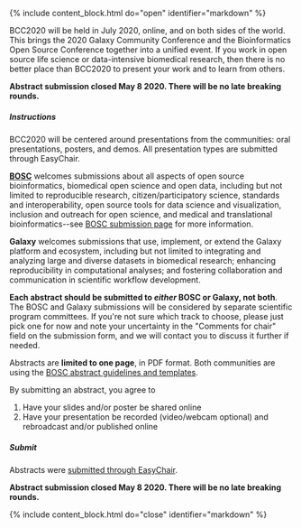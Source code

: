 <a name="submit-an-abstract"></a>
<!--Important for markdown to render! Also make sure the page has a .md extension-->
{% include content_block.html do="open" identifier="markdown" %} <div markdown="1">

BCC2020 will be held in July 2020, online, and on both sides of the world. This brings the 2020 Galaxy Community Conference and the Bioinformatics Open Source Conference together into a unified event. If you work in open source life science or data-intensive biomedical research, then there is no better place than BCC2020 to present your work and to learn from others.

**Abstract submission closed May 8 2020. There will be no late breaking rounds.**


##### Instructions

BCC2020 will be centered around presentations from the communities: oral presentations, posters, and demos. All presentation types are submitted through EasyChair.

**[BOSC](https://www.open-bio.org/events/bosc/)** welcomes submissions about all aspects of open source bioinformatics, biomedical open science and open data, including but not limited to reproducible research, citizen/participatory science, standards and interoperability, open source tools for data science and visualization, inclusion and outreach for open science, and medical and translational bioinformatics--see [BOSC submission page](https://www.open-bio.org/events/bosc/submit) for more information.

**Galaxy** welcomes submissions that use, implement, or extend the Galaxy platform and ecosystem, including but not limited to integrating and analyzing large and diverse datasets in biomedical research; enhancing reproducibility in computational analyses; and fostering collaboration and communication in scientific workflow development.

**Each abstract should be submitted to _either_ BOSC or Galaxy, not both**. The BOSC and Galaxy submissions will be considered by separate scientific program committees. If you're not sure which track to choose, please just pick one for now and note your uncertainty in the "Comments for chair" field on the submission form, and we will contact you to discuss it further if needed.

Abstracts are **limited to one page**, in PDF format. Both communities are using the [BOSC abstract guidelines and templates](https://www.open-bio.org/events/bosc/submit/).

By submitting an abstract, you agree to

1. Have your slides and/or poster be shared online
2. Have your presentation be recorded (video/webcam optional) and rebroadcast and/or published online

##### Submit
Abstracts were [submitted through EasyChair](https://easychair.org/conferences/?conf=bcc2020).

**Abstract submission closed May 8 2020. There will be no late breaking rounds.**





</div> {% include content_block.html do="close" identifier="markdown" %}
